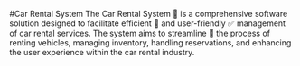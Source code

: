 #Car Rental System
The Car Rental System 🚗 is a comprehensive software solution designed to facilitate efficient 💯 and user-friendly ✅ management of car rental services. The system aims to streamline 🎯 the process of renting vehicles, managing inventory, handling reservations, and enhancing the user experience within the car rental industry.
